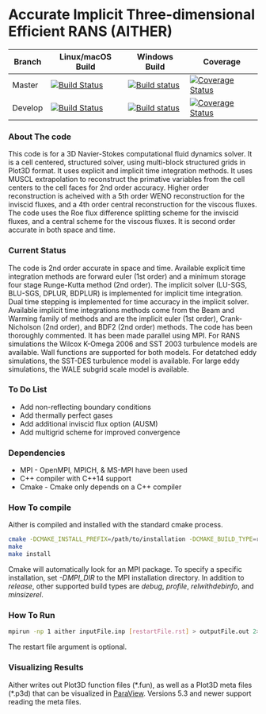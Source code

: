 # Accurate Implicit Three-dimensional Efficient RANS (AITHER)

| Branch  | Linux/macOS Build | Windows Build | Coverage |
|---      |---    |---    |---    |
| Master  | [![Build Status](https://travis-ci.org/mnucci32/aither.svg?branch=master)](https://travis-ci.org/mnucci32/aither) | [![Build status](https://ci.appveyor.com/api/projects/status/o7fc231lp9jxlsib/branch/master?svg=true)](https://ci.appveyor.com/project/mnucci32/aither/branch/master) | [![Coverage Status](https://codecov.io/github/mnucci32/aither/coverage.svg?branch=master)](https://codecov.io/github/mnucci32/aither?branch=master) |
| Develop | [![Build Status](https://travis-ci.org/mnucci32/aither.svg?branch=develop)](https://travis-ci.org/mnucci32/aither) | [![Build status](https://ci.appveyor.com/api/projects/status/o7fc231lp9jxlsib/branch/develop?svg=true)](https://ci.appveyor.com/project/mnucci32/aither/branch/develop) | [![Coverage Status](https://codecov.io/github/mnucci32/aither/coverage.svg?branch=develop)](https://codecov.io/github/mnucci32/aither?branch=develop) |

### About The code
This code is for a 3D Navier-Stokes computational fluid dynamics solver. It is 
a cell centered, structured solver, using multi-block structured grids in Plot3D 
format. It uses explicit and implicit time integration methods. It uses MUSCL 
extrapolation to reconstruct the primative variables from the cell centers to 
the cell faces for 2nd order accuracy. Higher order reconstruction is acheived 
with a 5th order WENO reconstruction for the inviscid fluxes, and a 4th order 
central reconstruction for the viscous fluxes. The code uses the Roe 
flux difference splitting scheme for the inviscid fluxes, and a central scheme 
for the viscous fluxes. It is second order accurate in both space and time.

### Current Status
The code is 2nd order accurate in space and time. Available explicit time 
integration methods are forward euler (1st order) and a minimum storage four 
stage Runge-Kutta method (2nd order). The implicit solver (LU-SGS, BLU-SGS, 
DPLUR, BDPLUR) is implemented for implicit time integration. Dual time stepping 
is implemented for time accuracy in the implicit solver. Available implicit 
time integrations methods come from the Beam and Warming family of methods and 
are the implicit euler (1st order), Crank-Nicholson (2nd order), and BDF2
(2nd order) methods. The code has been thoroughly commented. It has been made 
parallel using MPI. For RANS simulations the Wilcox K-Omega 2006 and SST 2003 
turbulence models are available. Wall functions are supported for both models. 
For detatched eddy simulations, the SST-DES turbulence model is available. For 
large eddy simulations, the WALE subgrid scale model is available.

### To Do List
* Add non-reflecting boundary conditions
* Add thermally perfect gases
* Add additional inviscid flux option (AUSM)
* Add multigrid scheme for improved convergence

### Dependencies
* MPI - OpenMPI, MPICH, & MS-MPI have been used
* C++ compiler with C++14 support
* Cmake - Cmake only depends on a C++ compiler

### How To compile
Aither is compiled and installed with the standard cmake process.

```bash
cmake -DCMAKE_INSTALL_PREFIX=/path/to/installation -DCMAKE_BUILD_TYPE=release /path/to/source
make
make install
```

Cmake will automatically look for an MPI package. To specify a specific 
installation, set *-DMPI_DIR* to the MPI installation directory. In addition 
to *release*, other supported build types are *debug*, *profile*,
*relwithdebinfo*, and *minsizerel*.

### How To Run
```bash
mpirun -np 1 aither inputFile.inp [restartFile.rst] > outputFile.out 2> errorFile.err &
```
The restart file argument is optional.

### Visualizing Results
Aither writes out Plot3D function files (\*.fun), as well as a Plot3D meta 
files (\*.p3d) that can be visualized in [ParaView](www.paraview.org). Versions 
5.3 and newer support reading the meta files.